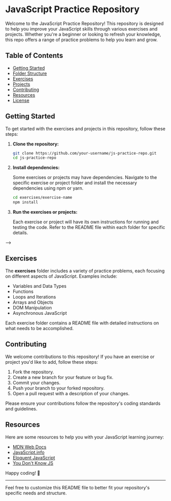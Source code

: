 # JavaScript Practice Repository

Welcome to the JavaScript Practice Repository! This repository is designed to help you improve your JavaScript skills through various exercises and projects. Whether you're a beginner or looking to refresh your knowledge, this repo offers a range of practice problems to help you learn and grow.

## Table of Contents

- [Getting Started](#getting-started)
- [Folder Structure](#folder-structure)
- [Exercises](#exercises)
- [Projects](#projects)
- [Contributing](#contributing)
- [Resources](#resources)
- [License](#license)

## Getting Started

To get started with the exercises and projects in this repository, follow these steps:

1. **Clone the repository:**

    ```bash
    git clone https://github.com/your-username/js-practice-repo.git
    cd js-practice-repo
    ```

2. **Install dependencies:**

    Some exercises or projects may have dependencies. Navigate to the specific exercise or project folder and install the necessary dependencies using npm or yarn.

    ```bash
    cd exercises/exercise-name
    npm install
    ```

3. **Run the exercises or projects:**

    Each exercise or project will have its own instructions for running and testing the code. Refer to the README file within each folder for specific details.

<!-- ## Folder Structure

The repository is structured as follows:

js-practice-repo/
│
├── exercises/
│   ├── exercise1/
│   ├── exercise2/
│   └── ...
│
<!-- ├── projects/
│   ├── project1/
│   ├── project2/
│   └── ... -->
<!-- │
└── README.md


- **exercises/**: This folder contains individual exercises to practice specific JavaScript concepts. --> -->
<!-- - **projects/**: This folder contains larger projects that integrate multiple concepts and techniques. -->

## Exercises

The **exercises** folder includes a variety of practice problems, each focusing on different aspects of JavaScript. Examples include:

- Variables and Data Types
- Functions
- Loops and Iterations
- Arrays and Objects
- DOM Manipulation
- Asynchronous JavaScript

Each exercise folder contains a README file with detailed instructions on what needs to be accomplished.

<!-- ## Projects

The **projects** folder contains more comprehensive projects that require integrating various JavaScript skills. Examples include:

- To-Do List Application
- Calculator
- Weather App
- Tic-Tac-Toe Game

Each project folder includes a README file with project specifications, requirements, and setup instructions. -->

## Contributing

We welcome contributions to this repository! If you have an exercise or project you'd like to add, follow these steps:

1. Fork the repository.
2. Create a new branch for your feature or bug fix.
3. Commit your changes.
4. Push your branch to your forked repository.
5. Open a pull request with a description of your changes.

Please ensure your contributions follow the repository's coding standards and guidelines.

## Resources

Here are some resources to help you with your JavaScript learning journey:

- [MDN Web Docs](https://developer.mozilla.org/en-US/docs/Web/JavaScript)
- [JavaScript.info](https://javascript.info/)
- [Eloquent JavaScript](https://eloquentjavascript.net/)
- [You Don't Know JS](https://github.com/getify/You-Dont-Know-JS)

<!-- ## License

This repository is licensed under the MIT License. See the [LICENSE](LICENSE) file for more information. -->

Happy coding! 🚀

---

Feel free to customize this README file to better fit your repository's specific needs and structure.
